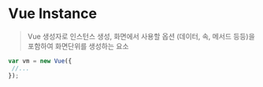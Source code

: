 # Vue Instance

> Vue 생성자로 인스턴스 생성, 화면에서 사용할 옵션 (데이터, 속, 메서드 등등)을 포함하여 화면단위를 생성하는 요소

```javascript
var vm = new Vue({
 //...
}); 
```
